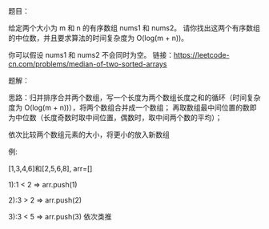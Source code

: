 题目：

给定两个大小为 m 和 n 的有序数组 nums1 和 nums2。
请你找出这两个有序数组的中位数，并且要求算法的时间复杂度为 O(log(m + n))。

你可以假设 nums1 和 nums2 不会同时为空。
链接：https://leetcode-cn.com/problems/median-of-two-sorted-arrays

题解：

思路：归并排序合并两个数组，写一个长度为两个数组长度之和的循环（时间复杂度为 O(log(m + n))），将两个数组合并成一个数组；
再取数组最中间位置的数即为中位数（长度奇数时取中间位置，偶数时，取中间两个数的平均）；

依次比较两个数组元素的大小，将更小的放入新数组

例:

[1,3,4,6]和[2,5,6,8], arr=[]

1):1 < 2 => arr.push(1)

2):3 > 2 => arr.push(2)

3):3 < 5 => arr.push(3) 依次类推

